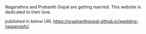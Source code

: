 

Nagarathna and Prahanth Gopal are getting married. This website is dedicated to their love.


published in below URL
https://prashanthgopal.github.io/wedding-naguprashi/




